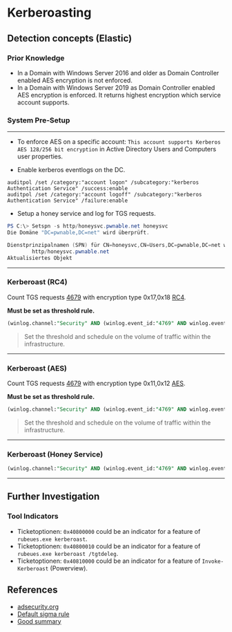 # Kerberoasting

## Detection concepts (Elastic)

### Prior Knowledge

- In a Domain with Windows Server 2016 and older as Domain Controller enabled AES encryption is not enforced.
- In a Domain with Windows Server 2019 as Domain Controller enabled AES encryption is enforced. It returns highest encryption which service account supports.


### System Pre-Setup
---------

- To enforce AES on a specific account: `This account supports Kerberos AES 128/256 bit encryption` in Active Directory Users and Computers user properties.

- Enable kerberos eventlogs on the DC.
```
auditpol /set /category:"account logon" /subcategory:"kerberos Authentication Service" /success:enable
auditpol /set /category:"account logoff" /subcategory:"kerberos Authentication Service" /failure:enable
```

- Setup a honey service and log for TGS requests. 

```powershell
PS C:\> Setspn -s http/honeysvc.pwnable.net honeysvc                                       
Die Domäne "DC=pwnable,DC=net" wird überprüft.

Dienstprinzipalnamen (SPN) für CN=honeysvc,CN=Users,DC=pwnable,DC=net werden registriert.
        http/honeysvc.pwnable.net
Aktualisiertes Objekt
```
----

### Kerberoast (RC4)

Count TGS requests [4679](https://www.ultimatewindowssecurity.com/securitylog/encyclopedia/event.aspx?eventID=4769) with encryption type 0x17,0x18 [RC4](https://docs.microsoft.com/en-us/windows/security/threat-protection/auditing/event-4769). 

**Must be set as threshold rule.**
```sql
(winlog.channel:"Security" AND (winlog.event_id:"4769" AND winlog.event_data.TicketOptions:("0x40810000" OR "0x40800000")  AND winlog.event_data.TicketEncryptionType:("0x17" OR "0x18")) AND (NOT (winlog.event_data.ServiceName:$*)))
```
> Set the threshold and schedule on the volume of traffic within the infrastructure. 


---------

### Kerberoast (AES)
Count TGS requests [4679](https://www.ultimatewindowssecurity.com/securitylog/encyclopedia/event.aspx?eventID=4769) with encryption type 0x11,0x12 [AES](https://docs.microsoft.com/en-us/windows/security/threat-protection/auditing/event-4769). 


**Must be set as threshold rule.**
```sql
(winlog.channel:"Security" AND (winlog.event_id:"4769" AND winlog.event_data.TicketOptions:("0x40810000" OR "0x40800000")  AND winlog.event_data.TicketEncryptionType:("0x11" OR "0x12")) AND (NOT (winlog.event_data.ServiceName:$*)))
```
> Set the threshold and schedule on the volume of traffic within the infrastructure. 



---------

### Kerberoast (Honey Service)



```sql
(winlog.channel:"Security" AND (winlog.event_id:"4769" AND winlog.event_data.TicketOptions:("0x40810000" OR "0x40800000")) AND winlog.event_data.ServiceName:"honeysvc")
```

---------

## Further Investigation

### Tool Indicators

- Ticketoptionen: `0x40800000` could be an indicator for a feature of `rubeues.exe kerberoast`. 
- Ticketoptionen: `0x40800010` could be an indicator for a feature of `rubeues.exe kerberoast /tgtdeleg`. 
- Ticketoptionen: `0x40810000` could be an indicator for a feature of `Invoke-Kerberoast` (Powerview). 

## References

- [adsecurity.org](https://adsecurity.org/?p=3458)
- [Default sigma rule](https://github.com/SigmaHQ/sigma/blob/master/rules/windows/builtin/security/win_susp_rc4_kerberos.yml)
- [Good summary](https://dev-2null.github.io/Kerberoasting-AES-Encryption-Protected-Users-Group-and-gMSA/)



